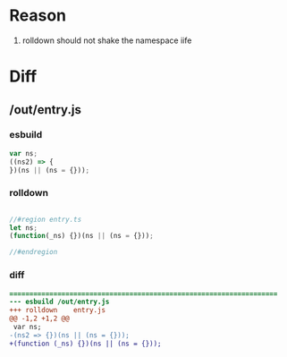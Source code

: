 # Reason
1. rolldown should not shake the namespace iife
# Diff
## /out/entry.js
### esbuild
```js
var ns;
((ns2) => {
})(ns || (ns = {}));
```
### rolldown
```js

//#region entry.ts
let ns;
(function(_ns) {})(ns || (ns = {}));

//#endregion
```
### diff
```diff
===================================================================
--- esbuild	/out/entry.js
+++ rolldown	entry.js
@@ -1,2 +1,2 @@
 var ns;
-(ns2 => {})(ns || (ns = {}));
+(function (_ns) {})(ns || (ns = {}));

```